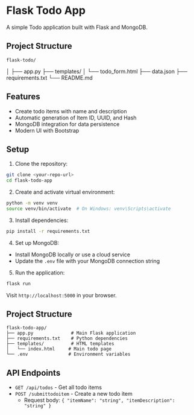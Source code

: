 # Flask Todo App

A simple Todo application built with Flask and MongoDB.

## Project Structure
    
    flask-todo/
│
├── app.py
├── templates/
│   └── todo_form.html
├── data.json
├── requirements.txt
└── README.md


## Features

- Create todo items with name and description
- Automatic generation of Item ID, UUID, and Hash
- MongoDB integration for data persistence
- Modern UI with Bootstrap

## Setup

1. Clone the repository:
```bash
git clone <your-repo-url>
cd flask-todo-app
```

2. Create and activate virtual environment:
```bash
python -m venv venv
source venv/bin/activate  # On Windows: venv\Scripts\activate
```

3. Install dependencies:
```bash
pip install -r requirements.txt
```

4. Set up MongoDB:
- Install MongoDB locally or use a cloud service
- Update the `.env` file with your MongoDB connection string

5. Run the application:
```bash
flask run
```

Visit `http://localhost:5000` in your browser.

## Project Structure

```
flask-todo-app/
├── app.py              # Main Flask application
├── requirements.txt    # Python dependencies
├── templates/          # HTML templates
│   └── index.html     # Main todo page
└── .env               # Environment variables
```

## API Endpoints

- `GET /api/todos` - Get all todo items
- `POST /submittodoitem` - Create a new todo item
  - Request body: `{ "itemName": "string", "itemDescription": "string" }` 